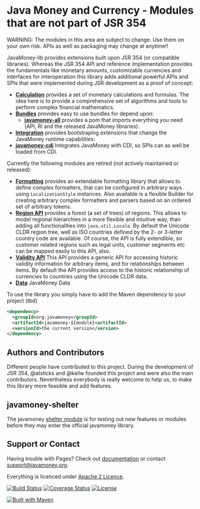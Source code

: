Java Money and Currency - Modules that are not part of JSR 354
==============================================================

WARNING: The modules in this area are subject to change. Use them on your own risk. APIs as well as packaging
         may change at anytime!!
 
JavaMoney-lib provides extensions built upon JSR 354 (or compatible libraries).
Whereas the JSR 354 API and reference implementation provides the fundamentals like monetary amounts, customizable currencies 
and interfaces for interoperation this library adds additional powerful APIs and SPIs that were implemented during JSR 
development as a proof of concept:

* [**Calculation**](javamoney-calc) provides a set of monetary calculations and formulas. The idea here is to provide a comprehensive set of algorithms and tools to perform complex financial mathematics.
* [**Bundles**](bundles) provides easy to use bundles for depend upon:
  * [**javamoney-all**](bundles/java-money-all) provides a pom that imports everything you need (API, RI and the released JavaMoney libraries).
* [**Integration**](integration) provides bootstraping extensions that change the JavaMoney runtime capabilities:
 * [**javamoney-cdi**](integration/javamoney-cdi) Integrates JavaMoney with CDI, so SPIs can as well be loaded from CDI.

Currently the following modules are retired (not actively maintained or released):

* [**Formatting**](format) provides an extendable formatting library that allows to define complex formatters, that can be configured in arbitrary ways using `LocalizationStyle` instances.
Also available is a flexible Builder for creating arbitrary complex formatters and parsers based on an ordered set of arbitrary tokens.
* [**Region API**](regions) provides a forest (a set of trees) of regions. This allows to model regional hierarchies in a more flexible and intuitive way, than adding all functionalities into `java.util.Locale`.
By default the Unicode CLDR region tree, well as ISO countries defined by the 2- or 3-letter country code are available.
Of course, the API is fully extendible, so customer related regions such as legal units, customer segments etc can be mapped easily to this API, also.
* [**Validity API**](validity) This API provides a generic API for accessing historic validity information for arbitrary items, and for relationships between items.
By default the API provides access to the historic relationship of currencies to countries using the Unicode CLDR data.
* [**Data**](data) JavaMoney Data

To use the library you simply have to add the Maven dependency to your project (tbd)

```xml
<dependency>
  <groupId>org.javamoney</groupId>
  <artifactId>javamoney-${module}<artifactId>
  <versionId>the current version</version>
</dependency>
```

Authors and Contributors
------------------------
Different people have contributed to this project. During the development of JSR 354, @atsticks and @keilw founded this project and were also the main contributors. Nevertheless everybody is really welcome to help us, to make this library more feasible and add features.

javamoney-shelter
-----------------
The javamoney [shelter module](http://javamoney.github.io/shelter.html) is for testing out new features or modules before they may enter the official javamoney library.

Support or Contact
------------------
Having trouble with Pages? Check out [documentation](http://javamoney.org) or contact support@javamoney.org.

Everything is licenced under [Apache 2 Licence](LICENSE.txt).

[![Build Status](https://api.travis-ci.org/JavaMoney/javamoney-lib.png?branch=master)](https://travis-ci.org/JavaMoney/javamoney-lib)
[![Coverage Status](https://coveralls.io/repos/JavaMoney/javamoney-lib/badge.png)](https://coveralls.io/r/JavaMoney/javamoney-lib) [![License](http://img.shields.io/badge/license-Apache2-red.svg)](http://opensource.org/licenses/apache-2.0)

[![Built with Maven](http://maven.apache.org/images/logos/maven-feather.png)](http://maven.org/)
